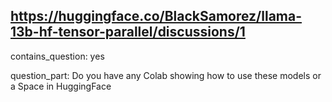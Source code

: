 ## https://huggingface.co/BlackSamorez/llama-13b-hf-tensor-parallel/discussions/1

contains_question: yes

question_part: Do you have any Colab showing how to use these models or a Space in HuggingFace